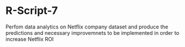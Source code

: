 # R-Script-7
Perfom data analytics on Netflix company dataset and produce the predictions and necessary improvemnets to be implemented in order to increase Netflix ROI
